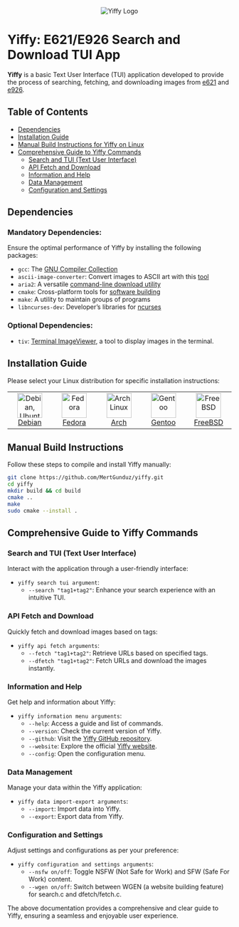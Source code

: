 <div align="center">

![Yiffy Logo](https://github.com/MertGunduz/yiffy/assets/65850970/148fe232-6989-4c8f-b081-6c31126fa4b9)

</div>

# Yiffy: E621/E926 Search and Download TUI App

**Yiffy** is a basic Text User Interface (TUI) application developed to provide the process of searching, fetching, and downloading images from [e621](https://e621.net/) and [e926](https://e926.net/).

## Table of Contents
- [Dependencies](#dependencies)
- [Installation Guide](#installation-guide)
- [Manual Build Instructions for Yiffy on Linux](#manual-build-instructions-for-yiffy-on-linux)
- [Comprehensive Guide to Yiffy Commands](#comprehensive-guide-to-yiffy-commands)
  - [Search and TUI (Text User Interface)](#search-and-tui-text-user-interface)
  - [API Fetch and Download](#api-fetch-and-download)
  - [Information and Help](#information-and-help)
  - [Data Management](#data-management)
  - [Configuration and Settings](#configuration-and-settings)

## Dependencies

### Mandatory Dependencies:
Ensure the optimal performance of Yiffy by installing the following packages:
- `gcc`: The [GNU Compiler Collection](https://gcc.gnu.org/)
- `ascii-image-converter`: Convert images to ASCII art with this [tool](https://github.com/TheZoraiz/ascii-image-converter)
- `aria2`: A versatile [command-line download utility](https://aria2.github.io/)
- `cmake`: Cross-platform tools for [software building](https://cmake.org/)
- `make`: A utility to maintain groups of programs
- `libncurses-dev`: Developer’s libraries for [ncurses](https://invisible-island.net/ncurses/ncurses.html)

### Optional Dependencies:
- `tiv`: [Terminal ImageViewer](https://github.com/stefanhaustein/TerminalImageViewer), a tool to display images in the terminal.

## Installation Guide

Please select your Linux distribution for specific installation instructions:

<table>
  <tr>
    <td align="center" width="96">
        <img src="https://github.com/MertGunduz/yiffy/assets/65850970/140887f1-3ae3-4f96-a039-fa98f8a231de" width="56" height="56" alt="Debian, Ubuntu">
        <br><a href="install/debian.sh">Debian</a>
    </td>
    <td align="center" width="96">
        <img src="https://github.com/MertGunduz/yiffy/assets/65850970/20f4135f-422f-471f-a825-491c603e03b5" width="56" height="56" alt="Fedora">
        <br><a href="install/fedora.sh">Fedora</a>
    </td>
    <td align="center" width="96">
        <img src="https://github.com/MertGunduz/yiffy/assets/65850970/7feb9dd9-7190-48ca-8cbd-2acd5160bc23" width="56" height="56" alt="Arch Linux">
        <br><a href="install/arch.sh">Arch</a>
    </td>
    <td align="center" width="96">
        <img src="https://github.com/MertGunduz/yiffy/assets/65850970/8ef75ca9-b821-4918-94f3-5ac95465e2bd" width="56" height="56" alt="Gentoo">
        <br><a href="install/gentoo.sh">Gentoo</a>
    </td>
    <td align="center" width="96">
        <img src="https://github.com/MertGunduz/yiffy/assets/65850970/66dea202-b543-48b7-9d7e-9d4dda909060" width="56" height="56" alt="FreeBSD">
       <br><a href="install/bsd.sh">FreeBSD</a>
    </td>
  </tr>
</table>


## Manual Build Instructions

Follow these steps to compile and install Yiffy manually:

```sh
git clone https://github.com/MertGunduz/yiffy.git
cd yiffy
mkdir build && cd build
cmake ..
make
sudo cmake --install .
```

## Comprehensive Guide to Yiffy Commands

### Search and TUI (Text User Interface)
Interact with the application through a user-friendly interface:
- `yiffy search tui argument`: 
  - `--search "tag1+tag2"`: Enhance your search experience with an intuitive TUI.

### API Fetch and Download
Quickly fetch and download images based on tags:
- `yiffy api fetch arguments`: 
  - `--fetch "tag1+tag2"`: Retrieve URLs based on specified tags.
  - `--dfetch "tag1+tag2"`: Fetch URLs and download the images instantly.

### Information and Help
Get help and information about Yiffy:
- `yiffy information menu arguments`: 
  - `--help`: Access a guide and list of commands.
  - `--version`: Check the current version of Yiffy.
  - `--github`: Visit the [Yiffy GitHub repository](https://github.com/MertGunduz/yiffy).
  - `--website`: Explore the official [Yiffy website](https://yiffy-cli.com/).
  - `--config`: Open the configuration menu.

### Data Management
Manage your data within the Yiffy application:
- `yiffy data import-export arguments`: 
  - `--import`: Import data into Yiffy.
  - `--export`: Export data from Yiffy.

### Configuration and Settings
Adjust settings and configurations as per your preference:
- `yiffy configuration and settings arguments`: 
  - `--nsfw on/off`: Toggle NSFW (Not Safe for Work) and SFW (Safe For Work) content.
  - `--wgen on/off`: Switch between WGEN (a website building feature) for search.c and dfetch/fetch.c.

The above documentation provides a comprehensive and clear guide to Yiffy, ensuring a seamless and enjoyable user experience.

